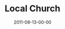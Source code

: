 ---
layout: message
category: message
series: "Collide"
title: "Local Church"
date: 2011-08-13-00-00
message_id: 687
audio: "http://s3.amazonaws.com/crossroads-media/messages/audio/collide_01.mp3"
audio-duration: "53:51"
program: "http://s3.amazonaws.com/crossroads-media/documents/08_13-14_11Program.pdf"
description: "Mosa Sono talks about the powerful things that can happen when the Church collides with God's intentions."
video: "http://s3.amazonaws.com/crossroads-media/messages/video/collide_01.mp4"
video-duration: "53:58"
yt-embed-url: "//www.youtube.com/embed/t4uuH3NWm9U"
video-image: "http://s3.amazonaws.com/crossroads-media/images/collide01_still.jpg"
tag: 
 - local-church
 - mosa-sono
 - mingo
 - citylink
 - south-africa
 - program
explicit: false
---